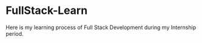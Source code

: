 # FullStack-Learn
Here is my learning process of Full Stack Development during my Internship period.
